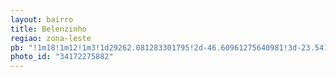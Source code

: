 ```yaml
---
layout: bairro
title: Belenzinho
regiao: zona-leste
pb: "!1m18!1m12!1m3!1d29262.081283301795!2d-46.60961275640981!3d-23.541127220333657!2m3!1f0!2f0!3f0!3m2!1i1024!2i768!4f13.1!3m3!1m2!1s0x94ce5ed2e782fdbd%3A0xbb8328bbf6d6a7c6!2sBelenzinho%2C+S%C3%A3o+Paulo+-+State+of+S%C3%A3o+Paulo%2C+Brazil!5e0!3m2!1sen!2sus!4v1445207115306"
photo_id: "34172275882"
---
```

